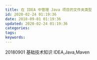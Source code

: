 ```yaml
---
title: 在 IDEA 中管理 Java 项目的文件夹类型
id: 2020-02-24 01:19:36
date: 2018-09-01 01:19:36
updated: 2020-02-24 01:19:36
categories:
tags:
keywords:
---
```



20180901
基础技术知识
IDEA,Java,Maven


<!-- more -->






